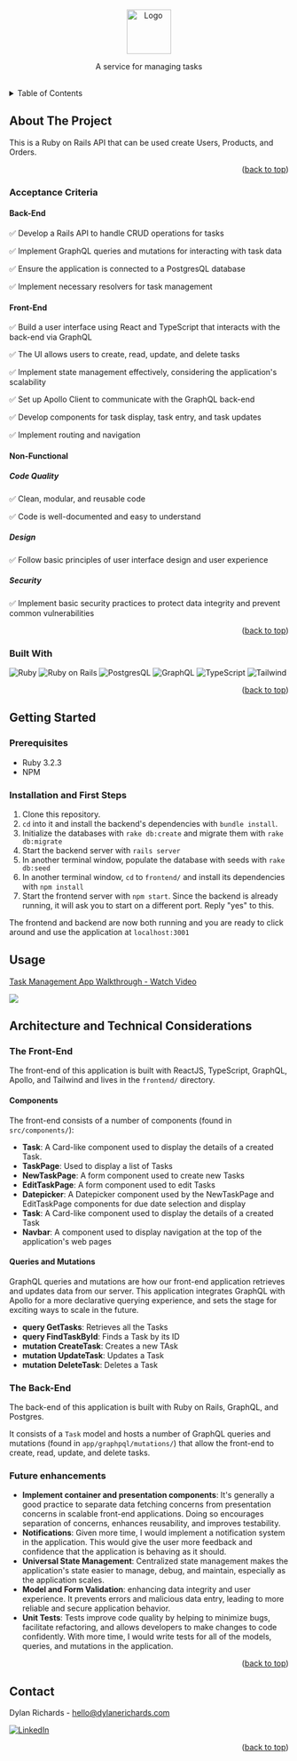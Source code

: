 <a name="readme-top"></a>


<!-- PROJECT LOGO -->
<br />
<div align="center">
    <img src="https://cdn-ukwest.onetrust.com/logos/482e1d62-3155-421c-b076-164accc90adf/3a979462-e491-4893-8016-3151c3826269/30d03a3c-557b-4988-b21a-d4e1c313a3ce/Task_Logo_colour.jpg" alt="Logo" width="80" height="80">

  <p align="center">
	A service for managing tasks
    <br />
    <br />
  </p>
</div>

<!-- TABLE OF CONTENTS -->
<details>
  <summary>Table of Contents</summary>
  <ol>
    <li>
      <a href="#about-the-project">About The Project</a>
      <ul>
        <li><a href="#built-with">Built With</a></li>
        <li><a href="#acceptance-criteria">Acceptance Criteria</a></li>
      </ul>
    </li>
    <li>
      <a href="#getting-started">Getting Started</a>
      <ul>
        <li><a href="#prerequisites">Prerequisites</a></li>
        <li><a href="#installation">Installation</a></li>
      </ul>
    </li>
    <li><a href="#usage">Usage</a></li>
    <li><a href="#architecture-and-technical-considerations">Architecture and Technical Considerations</a></li>
    <li><a href="#contact">Contact</a></li>
  </ol>
</details>



## About The Project
<a name="about-the-project"></a>

This is a Ruby on Rails API that can be used create Users, Products, and Orders.

<p align="right">(<a href="#readme-top">back to top</a>)</p>

### Acceptance Criteria
<a name="acceptance-criteria"></a>


#### Back-End

✅ Develop a Rails API to handle CRUD operations for tasks

✅ Implement GraphQL queries and mutations for interacting with task data

✅ Ensure the application is connected to a PostgresQL database

✅ Implement necessary resolvers for task management


#### Front-End

✅ Build a user interface using React and TypeScript that interacts with the back-end via GraphQL

✅ The UI allows users to create, read, update, and delete tasks

✅ Implement state management effectively, considering the application's scalability

✅ Set up Apollo Client to communicate with the GraphQL back-end

✅ Develop components for task display, task entry, and task updates

✅ Implement routing and navigation

#### Non-Functional

##### Code Quality
✅ Clean, modular, and reusable code

✅ Code is well-documented and easy to understand

##### Design
✅ Follow basic principles of user interface design and user experience

##### Security
✅ Implement basic security practices to protect data integrity and prevent common vulnerabilities


<p align="right">(<a href="#readme-top">back to top</a>)</p>

### Built With
<a name="built-with"></a>


![Ruby](https://img.shields.io/badge/ruby-%23CC342D.svg?style=for-the-badge&logo=ruby&logoColor=white)
![Ruby on Rails](https://img.shields.io/badge/Ruby_on_Rails-CC0000?style=for-the-badge&logo=ruby-on-rails&logoColor=white)
![PostgresQL](https://img.shields.io/badge/postgresql-4169e1?style=for-the-badge&logo=postgresql&logoColor=white)
![GraphQL](https://img.shields.io/badge/GraphQL-E434AA?style=for-the-badge&logo=graphql&logoColor=white)
![TypeScript](https://shields.io/badge/TypeScript-3178C6?logo=TypeScript&logoColor=FFF&style=for-the-badge)
![Tailwind](https://img.shields.io/badge/tailwindcss-0F172A?&logo=tailwindcss)




<p align="right">(<a href="#readme-top">back to top</a>)</p>



<!-- GETTING STARTED -->
## Getting Started
<a name="getting-started"></a>

### Prerequisites
<a name="prerequisites"></a>

- Ruby 3.2.3
- NPM

### Installation and First Steps
<a name="installation"></a>

1. Clone this repository.
2. `cd` into it and install the backend's dependencies with `bundle install`.
3. Initialize the databases with `rake db:create` and migrate them with `rake db:migrate`
4. Start the backend server with `rails server`
5. In another terminal window, populate the database with seeds with `rake db:seed`
6. In another terminal window, `cd` to `frontend/` and install its dependencies with `npm install`
7. Start the frontend server with `npm start`. Since the backend is already running, it will ask you to start on a different port. Reply "yes" to this.

The frontend and backend are now both running and you are ready to click around and use the application at `localhost:3001`


<!-- USAGE EXAMPLES -->
## Usage
<a name="usage"></a>

<div>
    <a href="https://www.loom.com/share/84fdc373a2564189baa173a5a446ab8e">
      <p>Task Management App Walkthrough - Watch Video</p>
    </a>
    <a href="https://www.loom.com/share/84fdc373a2564189baa173a5a446ab8e">
      <img style="max-width:300px;" src="https://cdn.loom.com/sessions/thumbnails/84fdc373a2564189baa173a5a446ab8e-with-play.gif">
    </a>
  </div>


## Architecture and Technical Considerations
<a name="architecture-and-technical-considerations"></a>

### The Front-End

The front-end of this application is built with ReactJS, TypeScript, GraphQL, Apollo, and Tailwind and lives in the `frontend/` directory.

#### Components
The front-end consists of a number of components (found in `src/components/`):

<ul>
  <li><strong>Task</strong>: A Card-like component used to display the details of a created Task.</li>
  <li><strong>TaskPage</strong>: Used to display a list of Tasks</li>
  <li><strong>NewTaskPage</strong>: A form component used to create new Tasks</li>
  <li><strong>EditTaskPage</strong>: A form component used to edit Tasks</li>

  <li><strong>Datepicker</strong>: A Datepicker component used by the NewTaskPage and EditTaskPage components for due date selection and display</li>
  <li><strong>Task</strong>: A Card-like component used to display the details of a created Task</li>
  <li><strong>Navbar</strong>: A component used to display navigation at the top of the application's web pages
</ul>

#### Queries and Mutations
GraphQL queries and mutations are how our front-end application retrieves and updates data from our server. This application integrates GraphQL with Apollo for a more declarative querying experience, and sets the stage for exciting ways to scale in the future.

<ul>
  <li><strong>query GetTasks</strong>: Retrieves all the Tasks</li>
  <li><strong>query FindTaskById</strong>: Finds a Task by its ID</li>
  <li><strong>mutation CreateTask</strong>: Creates a new TAsk</li>
  <li><strong>mutation UpdateTask</strong>: Updates a Task</li>
  <li><strong>mutation DeleteTask</strong>: Deletes a Task</li>
</ul>

### The Back-End
The back-end of this application is built with Ruby on Rails, GraphQL, and Postgres.

It consists of a `Task` model and hosts a number of GraphQL queries and mutations (found in `app/graphpql/mutations/`) that allow the front-end to create, read, update, and delete tasks.


### Future enhancements

<ul>
  <li>
    <strong>Implement container and presentation components</strong>: It's generally a good practice to separate data fetching concerns from presentation concerns in scalable front-end applications. Doing so encourages separation of concerns, enhances reusability, and improves testability.
  </li>

  <li>
    <strong>Notifications</strong>: Given more time, I would implement a notification system in the application. This would give the user more feedback and confidence that the application is behaving as it should.
  </li>

  <li>
    <strong>Universal State Management</strong>: Centralized state management makes the application's state easier to manage, debug, and maintain, especially as the application scales. 
  </li>

  <li>
    <strong>Model and Form Validation</strong>: enhancing data integrity and user experience. It prevents errors and malicious data entry, leading to more reliable and secure application behavior.
  </li>

  <li>
    <strong>Unit Tests</strong>: Tests improve code quality by helping to minimize bugs, facilitate refactoring, and allows developers to make changes to code confidently. With more time, I would write tests for all of the models, queries, and mutations in the application.
  </li>
</ul>


<p align="right">(<a href="#readme-top">back to top</a>)</p>

<!-- CONTACT -->
## Contact
<a name="contact"></a>


Dylan Richards - hello@dylanerichards.com

[![LinkedIn][linkedin-shield]][linkedin-url]

<p align="right">(<a href="#readme-top">back to top</a>)</p>

[linkedin-shield]: https://img.shields.io/badge/-LinkedIn-black.svg?style=for-the-badge&logo=linkedin&colorB=555
[linkedin-url]: https://linkedin.com/in/dylanerichards